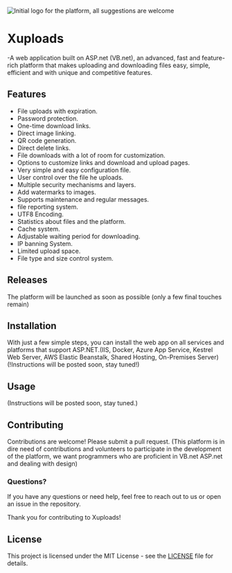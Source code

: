 ![Initial logo for the platform, all suggestions are welcome](https://i.postimg.cc/pXFhJx05/Xuploads.png)
# Xuploads
-A web application built on ASP.net (VB.net), an advanced, fast and feature-rich platform that makes uploading and downloading files easy, simple, efficient and with unique and competitive features.

## Features
- File uploads with expiration.
- Password protection.
- One-time download links.
- Direct image linking.
- QR code generation.
- Direct delete links.
- File downloads with a lot of room for customization.
- Options to customize links and download and upload pages.
- Very simple and easy configuration file.
- User control over the file he uploads.
- Multiple security mechanisms and layers.
- Add watermarks to images.
- Supports maintenance and regular messages.
- file reporting system.
- UTF8 Encoding.
- Statistics about files and the platform.
- Cache system.
- Adjustable waiting period for downloading.
- IP banning System.
- Limited upload space.
- File type and size control system.

## Releases
The platform will be launched as soon as possible (only a few final touches remain)

## Installation
With just a few simple steps, you can install the web app on all services and platforms that support ASP.NET.(IIS, Docker, Azure App Service, Kestrel Web Server, AWS Elastic Beanstalk, Shared Hosting, On-Premises Server)
(!Instructions will be posted soon, stay tuned!)

## Usage
(Instructions will be posted soon, stay tuned.)

## Contributing
Contributions are welcome! Please submit a pull request.
(This platform is in dire need of contributions and volunteers to participate in the development of the platform, we want programmers who are proficient in VB.net ASP.net and dealing with design)

### Questions?
If you have any questions or need help, feel free to reach out to us or open an issue in the repository.

Thank you for contributing to Xuploads!
## License
This project is licensed under the MIT License - see the [LICENSE](./LICENSE) file for details.
